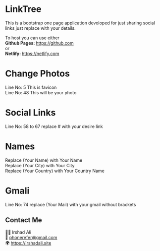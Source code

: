 # LinkTree
This is a bootstrap one page application devoloped for just sharing social links just replace with your
details.

To host you can use either<br>
<b>Github Pages: </b> https://github.com
<br> or <br>
<b>Netlify: </b> https://netlify.com

# Change Photos
Line No: 5 This is favicon<br>
Line No: 48 This will be your photo

# Social Links
Line No: 58 to 67 replace # with your desire link

# Names
Replace (Your Name) with Your Name <br>
Replace (Your City) with Your City <br>
Replace (Your Country) with Your Country Name<br>

# Gmali
Line No: 74 replace (Your Mail) with your gmail without brackets 

## Contact Me
👨‍💻 Irshad Ali<br>
📝 phonerefer@gmail.com<br>
🌍 https://irshadali.site

